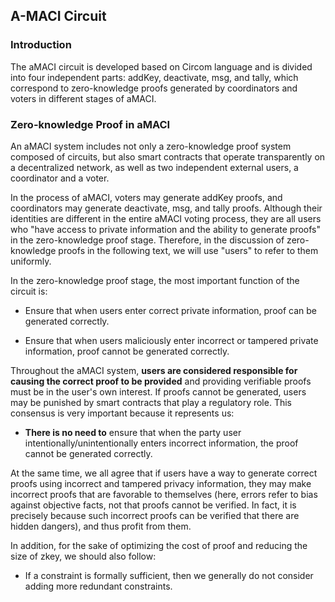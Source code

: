 ## A-MACI Circuit

### Introduction

The aMACI circuit is developed based on Circom language and is divided into four independent parts: addKey, deactivate, msg, and tally, which correspond to zero-knowledge proofs generated by coordinators and voters in different stages of aMACI.

### Zero-knowledge Proof in aMACI

An aMACI system includes not only a zero-knowledge proof system composed of circuits, but also smart contracts that operate transparently on a decentralized network, as well as two independent external users, a coordinator and a voter.

In the process of aMACI, voters may generate addKey proofs, and coordinators may generate deactivate, msg, and tally proofs. Although their identities are different in the entire aMACI voting process, they are all users who "have access to private information and the ability to generate proofs" in the zero-knowledge proof stage. Therefore, in the discussion of zero-knowledge proofs in the following text, we will use "users" to refer to them uniformly.

In the zero-knowledge proof stage, the most important function of the circuit is:

- Ensure that when users enter correct private information, proof can be generated correctly.

- Ensure that when users maliciously enter incorrect or tampered private information, proof cannot be generated correctly.

Throughout the aMACI system, **users are considered responsible for causing the correct proof to be provided** and providing verifiable proofs must be in the user's own interest. If proofs cannot be generated, users may be punished by smart contracts that play a regulatory role. This consensus is very important because it represents us:

- **There is no need to** ensure that when the party user intentionally/unintentionally enters incorrect information, the proof cannot be generated correctly.

At the same time, we all agree that if users have a way to generate correct proofs using incorrect and tampered privacy information, they may make incorrect proofs that are favorable to themselves (here, errors refer to bias against objective facts, not that proofs cannot be verified. In fact, it is precisely because such incorrect proofs can be verified that there are hidden dangers), and thus profit from them.

In addition, for the sake of optimizing the cost of proof and reducing the size of zkey, we should also follow:

- If a constraint is formally sufficient, then we generally do not consider adding more redundant constraints.
